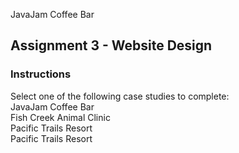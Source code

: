 JavaJam Coffee Bar

<h2>Assignment 3 - Website Design</h2>

<h3>Instructions</h3>

<p>Select one of the following case studies to complete:<br>
JavaJam Coffee Bar<br>
Fish Creek Animal Clinic<br>
Pacific Trails Resort<br>
Pacific Trails Resort<br>
